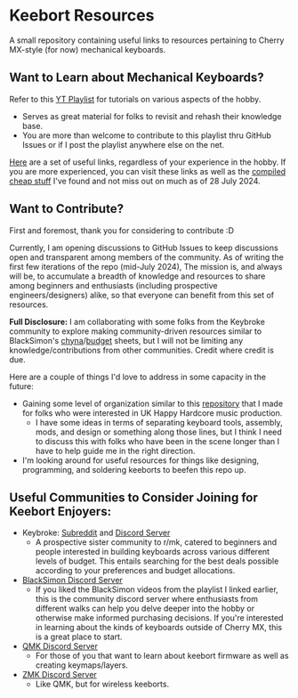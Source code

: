 # Keebort Resources

A small repository containing useful links to resources pertaining to Cherry MX-style (for now) mechanical keyboards.

## Want to Learn about Mechanical Keyboards?

Refer to this [YT Playlist](https://youtube.com/playlist?list=PLx8AJyqd8OBSjQh1ZHVFlEe6FgRSnn_T9&si=dc55ps5Kq5aa2R7B) for tutorials on various aspects of the hobby.

- Serves as great material for folks to revisit and rehash their knowledge base.
- You are more than welcome to contribute to this playlist thru GitHub Issues or if I post the playlist anywhere else on the net.

[Here](/useful-links.md) are a set of useful links, regardless of your experience in the hobby. If you are more experienced, you can visit these links as well as the [compiled cheap stuff](/cheap-stuff.md) I've found and not miss out on much as of 28 July 2024.

## Want to Contribute?

First and foremost, thank you for considering to contribute :D

Currently, I am opening discussions to GitHub Issues to keep discussions open and transparent among members of the community. As of writing the first few iterations of the repo (mid-July 2024), The mission is, and always will be, to accumulate a breadth of knowledge and resources to share among beginners and enthusiasts (including prospective engineers/designers) alike, so that everyone can benefit from this set of resources.

**Full Disclosure:** I am collaborating with some folks from the Keybroke community to explore making community-driven resources similar to BlackSimon's [chyna](https://docs.google.com/document/d/1bcJk5qE1jgwdBjeXSPYOETXIrJMdZbO3QTsZoRxrO0E)/[budget](https://blacksimon.tv/budget) sheets, but I will not be limiting any knowledge/contributions from other communities. Credit where credit is due.

Here are a couple of things I'd love to address in some capacity in the future:

- Gaining some level of organization similar to this [repository](https://github.com/Callsign-Dingo-7/UK-Happy-Hardcore-Resources) that I made for folks who were interested in UK Happy Hardcore music production.
  - I have some ideas in terms of separating keyboard tools, assembly, mods, and design or something along those lines, but I think I need to discuss this with folks who have been in the scene longer than I have to help guide me in the right direction.
- I'm looking around for useful resources for things like designing, programming, and soldering keeborts to beefen this repo up.

## Useful Communities to Consider Joining for Keebort Enjoyers:

- Keybroke: [Subreddit](https://www.reddit.com/r/KeyBroke/) and [Discord Server](https://discord.gg/EgMsPG85Ke)
  - A prospective sister community to r/mk, catered to beginners and people interested in building keyboards across various different levels of budget. This entails searching for the best deals possible according to your preferences and budget allocations.
- [BlackSimon Discord Server](http://blacksimon.tv/discord)
  - If you liked the BlackSimon videos from the playlist I linked earlier, this is the community discord server where enthusiasts from different walks can help you delve deeper into the hobby or otherwise make informed purchasing decisions. If you're interested in learning about the kinds of keyboards outside of Cherry MX, this is a great place to start.
- [QMK Discord Server](https://discord.gg/qmk)
  - For those of you that want to learn about keebort firmware as well as creating keymaps/layers.
- [ZMK Discord Server](https://zmk.dev/community/discord/invite)
  - Like QMK, but for wireless keeborts.
